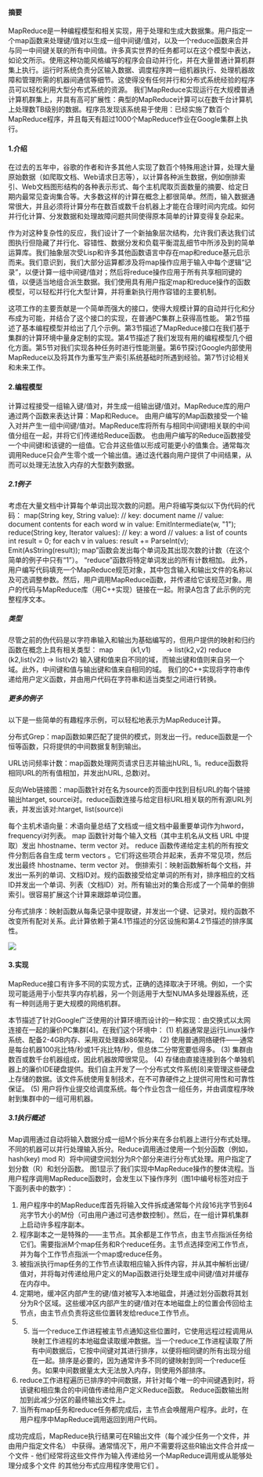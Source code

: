 #### 摘要
MapReduce是一种编程模型和相关实现，用于处理和生成大数据集。用户指定一个map函数来处理键/值对以生成一组中间键/值对，以及一个reduce函数来合并与同一中间键关联的所有中间值。许多真实世界的任务都可以在这个模型中表达，如论文所示。使用这种功能风格编写的程序会自动并行化，并在大量普通计算机群集上执行。运行时系统负责分区输入数据、调度程序跨一组机器执行、处理机器故障和管理所需的机器间通信等细节。这使得没有任何并行和分布式系统经验的程序员可以轻松利用大型分布式系统的资源。
我们MapReduce实现运行在大规模普通计算机群集上，并具有高可扩展性：典型的MapReduce计算可以在数千台计算机上处理数TB级别的数据。程序员发现该系统易于使用：已经实施了数百个MapReduce程序，并且每天有超过1000个MapReduce作业在Google集群上执行。
#### 1.介绍
在过去的五年中，谷歌的作者和许多其他人实现了数百个特殊用途计算，处理大量原始数据（如爬取文档、Web请求日志等），以计算各种派生数据，例如倒排索引、Web文档图形结构的各种表示形式、每个主机爬取页面数量的摘要、给定日期内最常见查询集合等。大多数这样的计算在概念上都很简单。然而，输入数据通常很大，并且必须将计算分布在数百或数千台机器上才能在合理时间内完成。如何并行化计算、分发数据和处理故障问题共同使得原本简单的计算变得复杂起来。

作为对这种复杂性的反应，我们设计了一个新抽象层次结构，允许我们表达我们试图执行但隐藏了并行化、容错性、数据分发和负载平衡混乱细节中所涉及到的简单运算库。我们抽象层次受Lisp和许多其他函数语言中存在map和reduce基元启示而来。我们意识到，我们大部分运算都涉及将map操作应用于输入中每个逻辑“记录”，以便计算一组中间键/值对；然后将reduce操作应用于所有共享相同键的值，以便适当地组合派生数据。我们使用具有用户指定map和reduce操作的函数模型，可以轻松并行化大型计算，并将重新执行用作容错的主要机制。

这项工作的主要贡献是一个简单而强大的接口，使得大规模计算的自动并行化和分布成为可能，并结合了这个接口的实现，在普通PC集群上获得高性能。
第2节描述了基本编程模型并给出了几个示例。第3节描述了MapReduce接口在我们基于集群的计算环境中量身定制的实现。第4节描述了我们发现有用的编程模型几个细化方面。第5节对我们实现各种任务时进行性能测量。第6节探讨Google内部使用MapReduce以及将其作为重写生产索引系统基础时所遇到经验。第7节讨论相关和未来工作。

#### 2.编程模型
计算过程接受一组输入键/值对，并生成一组输出键/值对。MapReduce库的用户通过两个函数来表达计算：Map和Reduce。
由用户编写的Map函数接受一个输入对并产生一组中间键/值对。MapReduce库将所有与相同中间键I相关联的中间值分组在一起，并将它们传递给Reduce函数。
也由用户编写的Reduce函数接受一个中间键I和该键的一组值。它合并这些值以形成可能更小的值集合。通常每次调用Reduce只会产生零个或一个输出值。通过迭代器向用户提供了中间结果，从而可以处理无法放入内存的大型数列数据。
##### 2.1例子
考虑在大量文档中计算每个单词出现次数的问题。用户将编写类似以下伪代码的代码：
map(String key, String value):
// key: document name
// value: document contents for each word w in value:
EmitIntermediate(w, "1");
reduce(String key, Iterator values):
// key: a word
// values: a list of counts int result = 0;
for each v in values: result += ParseInt(v);
Emit(AsString(result));
map”函数会发出每个单词及其出现次数的计数（在这个简单的例子中只有“1”）。 “reduce”函数将特定单词发出的所有计数相加。
此外，用户编写代码填充一个MapReduce规范对象，其中包含输入和输出文件的名称以及可选调整参数。然后，用户调用MapReduce函数，并传递给它该规范对象。用户的代码与MapReduce库（用C++实现）链接在一起。附录A包含了此示例的完整程序文本。
##### 类型
尽管之前的伪代码是以字符串输入和输出为基础编写的，但用户提供的映射和归约函数在概念上具有相关类型：
map         (k1,v1)        → list(k2,v2)
reduce    (k2,list(v2)) → list(v2)
输入键和值来自不同的域，而输出键和值则来自另一个域。此外，中间键和值与输出键和值来自相同的域。
我们的C++实现将字符串传递给用户定义函数，并由用户代码在字符串和适当类型之间进行转换。
##### 更多的例子
以下是一些简单的有趣程序示例，可以轻松地表示为MapReduce计算。

分布式Grep：map函数如果匹配了提供的模式，则发出一行。reduce函数是一个恒等函数，只将提供的中间数据复制到输出。

URL访问频率计数：map函数处理网页请求日志并输出hURL, 1i。reduce函数将相同URL的所有值相加，并发出hURL, 总数i对。

反向Web链接图：map函数针对在名为source的页面中找到目标URL的每个链接输出htarget, sourcei对。reduce函数连接与给定目标URL相关联的所有源URL列表，并发出该对:htarget, list(source)i

每个主机术语向量：术语向量总结了文档或一组文档中最重要单词作为hword，frequencyi对列表。 map 函数针对每个输入文档（其中主机名从文档 URL 中提取）发出 hhostname、term vector 对。 reduce 函数传递给定主机的所有按文件分割后各自生成 term vectors 。它们将这些项合并起来，丢弃不常见项，然后发出最终 hhostname、term vector 对。
倒排索引：映射函数解析每个文档，并发出一系列的单词、文档ID对。规约函数接受给定单词的所有对，排序相应的文档ID并发出一个单词、列表（文档ID）对。所有输出对的集合形成了一个简单的倒排索引。很容易扩展这个计算来跟踪单词位置。

分布式排序：映射函数从每条记录中提取键，并发出一个键、记录对。规约函数不改变所有配对关系。此计算依赖于第4.1节描述的分区设施和第4.2节描述的排序属性。

![](E:\IT\图片\Snipaste_2023-03-26_23-15-01.png)

#### 3.实现
MapReduce接口有许多不同的实现方式，正确的选择取决于环境。例如，一个实现可能适用于小型共享内存机器，另一个则适用于大型NUMA多处理器系统，还有一种则适用于更大规模的网络机群。

本节描述了针对Google广泛使用的计算环境而设计的一种实现：由交换式以太网连接在一起的廉价PC集群[4]。在我们这个环境中：
(1) 机器通常是运行Linux操作系统、配备2-4GB内存、采用双处理器x86架构。
(2) 使用普通网络硬件——通常是每台机器100兆比特/秒或1千兆比特/秒，但总体二分带宽要低得多。
(3) 集群由数百或数千台机器组成，因此机器故障很常见。
(4) 存储由直接连接到各个单独机器上的廉价IDE硬盘提供。我们自主开发了一个分布式文件系统[8]来管理这些硬盘上存储的数据。该文件系统使用复制技术，在不可靠硬件之上提供可用性和可靠性保证。
(5) 用户将作业提交给调度系统。每个作业包含一组任务，并由调度程序映射到集群中的一组可用机器。
##### 3.1执行概述
Map调用通过自动将输入数据分成一组M个拆分来在多台机器上进行分布式处理。不同的机器可以并行处理输入拆分。Reduce调用通过使用一个划分函数（例如，hash(key) mod R）将中间键空间划分为R个部分来进行分布式处理。用户指定了划分数（R）和划分函数。
图1显示了我们实现中MapReduce操作的整体流程。当用户程序调用MapReduce函数时，会发生以下操作序列（图1中编号标签对应于下面列表中的数字）：

1. 用户程序中的MapReduce库首先将输入文件拆成通常每个片段16兆字节到64兆字节大小的M份（可由用户通过可选参数控制）。然后，在一组计算机集群上启动许多程序副本。
2. 程序副本之一是特殊的——主节点。其余都是工作节点，由主节点指派任务给它们。需要指派M个map任务和R个reduce任务。主节点选择空闲工作节点，并为每个工作节点指派一个map或reduce任务。
3. 被指派执行map任务的工作节点读取相应输入拆件内容，并从其中解析出键/值对，并将每对传递给用户定义的Map函数进行处理生成中间键/值对并缓存在内存中。
4. 定期地，缓冲区内部产生的键/值对被写入本地磁盘，并通过划分函数将其划分为R个区域。这些缓冲区内部产生的键/值对在本地磁盘上的位置会传回给主节点，由主节点负责将这些位置转发给reduce工作节点。
5. 5. 当一个reduce工作进程被主节点通知这些位置时，它使用远程过程调用从映射工作进程的本地磁盘读取缓冲数据。当一个reduce工作进程读取了所有中间数据后，它按中间键对其进行排序，以便将相同键的所有出现分组在一起。排序是必要的，因为通常许多不同的键映射到同一个reduce任务。如果中间数据量太大无法放入内存，则使用外部排序。
6. reduce工作进程遍历已排序的中间数据，并针对每个唯一的中间键遇到时，将该键和相应集合的中间值传递给用户定义Reduce函数。 Reduce函数输出附加到此减少分区的最终输出文件上。
7. 当所有map任务和reduce任务都完成后，主节点会唤醒用户程序。此时，在用户程序中MapReduce调用返回到用户代码。

成功完成后，MapReduce执行结果可在R输出文件（每个减少任务一个文件，并由用户指定文件名） 中获得。通常情况下，用户不需要将这些R输出文件合并成一个文件 - 他们经常将这些文件作为输入传递给另一个MapReduce调用或从能够处理分成多个文件 的其他分布式应用程序使用它们 。
